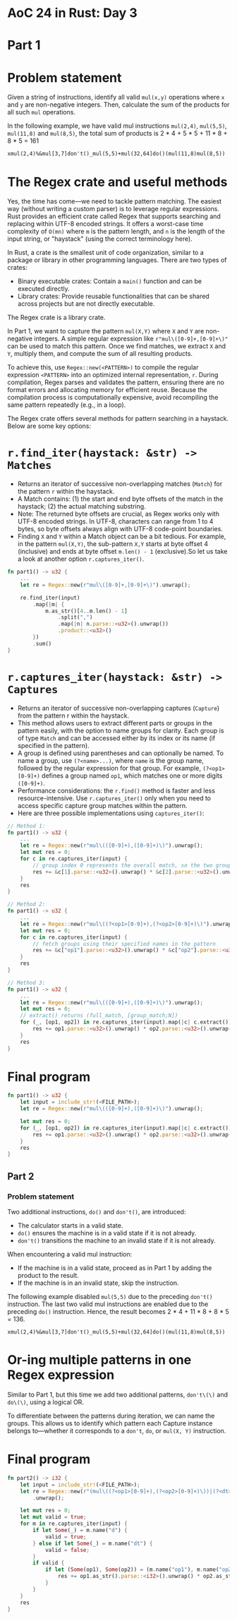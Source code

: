 # AoC 24 in Rust: Day 3
# Part 1
# Problem statement
Given a string of instructions, identify all valid `mul(x,y)` operations where `x` and `y` are non-negative integers. Then, calculate the sum of the products for all such `mul` operations.

In the following example, we have valid mul instructions `mul(2,4)`, `mul(5,5)`, `mul(11,8)` and `mul(8,5)`, the total sum of products is 2 * 4 + 5 * 5 + 11 * 8 + 8 * 5 = 161
```
xmul(2,4)%&mul[3,7]don't()_mul(5,5)+mul(32,64]do()(mul(11,8)mul(8,5))
```

# The Regex crate and useful methods
Yes, the time has come—we need to tackle pattern matching. The easiest way (without writing a custom parser) is to leverage regular expressions. Rust provides an efficient crate called Regex that supports searching and replacing within UTF-8 encoded strings. It offers a worst-case time complexity of `O(mn)` where `m` is the pattern length, and `n` is the length of the input string, or "haystack" (using the correct terminology here).

In Rust, a crate is the smallest unit of code organization, similar to a package or library in other programming languages. There are two types of crates:

* Binary executable crates: Contain a `main()` function and can be executed directly.
* Library crates: Provide reusable functionalities that can be shared across projects but are not directly executable.

The Regex crate is a library crate.

In Part 1, we want to capture the pattern `mul(X,Y)` where `X` and `Y` are non-negative integers. A simple regular expression like `r"mul\([0-9]+,[0-9]+\)"` can be used to match this pattern. Once we find matches, we extract `X` and `Y`, multiply them, and compute the sum of all resulting products.

To achieve this, use `Regex::new(<PATTERN>)` to compile the regular expression `<PATTERN>` into an optimized internal representation, `r`. During compilation, Regex parses and validates the pattern, ensuring there are no format errors and allocating memory for efficient reuse. Because the compilation process is computationally expensive, avoid recompiling the same pattern repeatedly (e.g., in a loop).

The Regex crate offers several methods for pattern searching in a haystack. Below are some key options:

# `r.find_iter(haystack: &str) -> Matches`
* Returns an iterator of successive non-overlapping matches (`Match`) for the pattern `r` within the haystack.
* A Match contains: (1) the start and end byte offsets of the match in the haystack; (2) the actual matching substring.
* Note: The returned byte offsets are crucial, as Regex works only with UTF-8 encoded strings. In UTF-8, characters can range from 1 to 4 bytes, so byte offsets always align with UTF-8 code-point boundaries.
* Finding `X` and `Y` within a Match object can be a bit tedious. For example, in the pattern `mul(X,Y)`, the sub-pattern `X,Y` starts at byte offset 4 (inclusive) and ends at byte offset `m.len() - 1` (exclusive).So let us take a look at another option `r.captures_iter()`.

```rust
fn part1() -> u32 {
    ...
    let re = Regex::new(r"mul\([0-9]+,[0-9]+\)").unwrap();

    re.find_iter(input)
        .map(|m| {
            m.as_str()[4..m.len() - 1]
                .split(",")
                .map(|n| n.parse::<u32>().unwrap())
                .product::<u32>()
        })
        .sum()
}
```

# `r.captures_iter(haystack: &str) -> Captures`
* Returns an iterator of successive non-overlapping captures (`Capture`) from the pattern r within the haystack.
* This method allows users to extract different parts or groups in the pattern easily, with the option to name groups for clarity. Each group is of type `Match` and can be accessed either by its index or its name (if specified in the pattern). 
* A group is defined using parentheses and can optionally be named. To name a group, use `(?<name>...)`, where `name` is the group name, followed by the regular expression for that group. For example, `(?<op1>[0-9]+)` defines a group named `op1`, which matches one or more digits `([0-9]+)`.
* Performance considerations: the `r.find()` method is faster and less resource-intensive. Use `r.captures_iter()` only when you need to access specific capture group matches within the pattern.
* Here are three possible implementations using `captures_iter()`:

```rust
// Method 1:
fn part1() -> u32 {
    ...
    let re = Regex::new(r"mul\(([0-9]+),([0-9]+)\)").unwrap();
    let mut res = 0;
    for c in re.captures_iter(input) {
        // group index 0 represents the overall match, so the two groups we are interested in are indexed at 1 and 2
        res += &c[1].parse::<u32>().unwrap() * &c[2].parse::<u32>().unwrap();
    }
    res
}
```
```rust
// Method 2:
fn part1() -> u32 {
    ...
    let re = Regex::new(r"mul\((?<op1>[0-9]+),(?<op2>[0-9]+)\)").unwrap();
    let mut res = 0;
    for c in re.captures_iter(input) {
        // fetch groups using their specified names in the pattern
        res += &c["op1"].parse::<u32>().unwrap() * &c["op2"].parse::<u32>().unwrap();
    }
    res
} 
```
```rust
// Method 3:
fn part1() -> u32 {
    ...
    let re = Regex::new(r"mul\(([0-9]+),([0-9]+)\)").unwrap();
    let mut res = 0;
    // extract() returns (full_match, [group_match;N])
    for (_, [op1, op2]) in re.captures_iter(input).map(|c| c.extract()) {
        res += op1.parse::<u32>().unwrap() * op2.parse::<u32>().unwrap()
    }
    res
} 
```

# Final program
```rust
fn part1() -> u32 {
    let input = include_str!(<FILE_PATH>);
    let re = Regex::new(r"mul\(([0-9]+),([0-9]+)\)").unwrap();

    let mut res = 0;
    for (_, [op1, op2]) in re.captures_iter(input).map(|c| c.extract()) {
        res += op1.parse::<u32>().unwrap() * op2.parse::<u32>().unwrap()
    }
    res
} 
```

## Part 2
### Problem statement
Two additional instructions, `do()` and `don't()`, are introduced:
* The calculator starts in a valid state.
* `do()` ensures the machine is in a valid state if it is not already.
* `don't()` transitions the machine to an invalid state if it is not already.

When encountering a valid mul instruction:
* If the machine is in a valid state, proceed as in Part 1 by adding the product to the result.
* If the machine is in an invalid state, skip the instruction.

The following example disabled `mul(5,5)` due to the preceding `don't()` instruction. The last two valid mul instructions are enabled due to the preceding `do()` instruction. Hence, the result becomes 2 * 4 + 11 * 8 + 8 * 5 = 136.
```
xmul(2,4)%&mul[3,7]don't()_mul(5,5)+mul(32,64]do()(mul(11,8)mul(8,5))
```

# Or-ing multiple patterns in one Regex expression
Similar to Part 1, but this time we add two additional patterns, `don't\(\)` and `do\(\)`, using a logical OR.

To differentiate between the patterns during iteration, we can name the groups. This allows us to identify which pattern each Capture instance belongs to—whether it corresponds to a `don't`, `do`, or `mul(X, Y)` instruction.

# Final program
```rust
fn part2() -> i32 {
    let input = include_str!(<FILE_PATH>);
    let re = Regex::new(r"(mul\((?<op1>[0-9]+),(?<op2>[0-9]+)\))|(?<dt>don't\(\))|(?<d>do\(\))")
        .unwrap();

    let mut res = 0;
    let mut valid = true;
    for m in re.captures_iter(input) {
        if let Some(_) = m.name("d") {
            valid = true;
        } else if let Some(_) = m.name("dt") {
            valid = false;
        }
        if valid {
            if let (Some(op1), Some(op2)) = (m.name("op1"), m.name("op2")) {
                res += op1.as_str().parse::<i32>().unwrap() * op2.as_str().parse::<i32>().unwrap();
            }
        }
    }
    res
}
```
